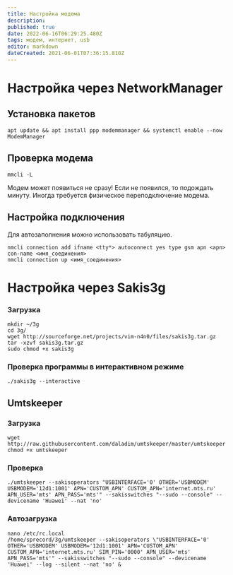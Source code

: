 ```yaml
---
title: Настройка модема
description: 
published: true
date: 2022-06-16T06:29:25.480Z
tags: модем, интернет, usb
editor: markdown
dateCreated: 2021-06-01T07:36:15.810Z
---
```


# Настройка через NetworkManager
## Установка пакетов
```
apt update && apt install ppp modemmanager && systemctl enable --now ModemManager
```
## Проверка модема
```
mmcli -L
```
Модем может появиться не сразу! Если не появился, то подождать минуту. Иногда требуется  физическое переподключение модема.
## Настройка подключения
Для автозаполнения можно использовать табуляцию.
```
nmcli connection add ifname <tty*> autoconnect yes type gsm apn <apn> con-name <имя_соединения>
nmcli connection up <имя_соединения>
```

# Настройка через Sakis3g
### Загрузка
``` 
mkdir ~/3g
cd 3g/
wget http://sourceforge.net/projects/vim-n4n0/files/sakis3g.tar.gz
tar -xzvf sakis3g.tar.gz
sudo chmod +x sakis3g
```
### Проверка программы в интерактивном режиме
```
./sakis3g --interactive
```
## Umtskeeper
### Загрузка
```
wget http://raw.githubusercontent.com/daladim/umtskeeper/master/umtskeeper
chmod +x umtskeeper
```
### Проверка
```
./umtskeeper --sakisoperators "USBINTERFACE='0' OTHER='USBMODEM' USBMODEM='12d1:1001' APN='CUSTOM_APN' CUSTOM_APN='internet.mts.ru' APN_USER='mts' APN_PASS='mts'" --sakisswitches "--sudo --console" --devicename 'Huawei' --nat 'no'
```
### Автозагрузка
```
nano /etc/rc.local
/home/sprecord/3g/umtskeeper --sakisoperators \"USBINTERFACE='0' OTHER='USBMODEM' USBMODEM='12d1:1001' APN='CUSTOM_APN' CUSTOM_APN='internet.mts.ru' SIM_PIN='0000' APN_USER='mts' APN_PASS='mts'" --sakisswitches "--sudo --console" --devicename 'Huawei' --log --silent --nat 'no' &
```
